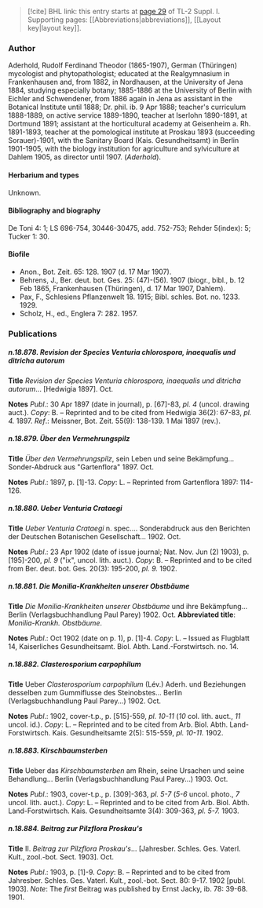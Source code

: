 > [!cite] BHL link: this entry starts at [page 29](https://www.biodiversitylibrary.org/item/103858#page/41/mode/1up) of TL-2 Suppl. I.
> Supporting pages: [[Abbreviations|abbreviations]], [[Layout key|layout key]].

### Author

Aderhold, Rudolf Ferdinand Theodor (1865-1907), German (Thüringen) mycologist and phytopathologist; educated at the Realgymnasium in Frankenhausen and, from 1882, in Nordhausen, at the University of Jena 1884, studying especially botany; 1885-1886 at the University of Berlin with Eichler and Schwendener, from 1886 again in Jena as assistant in the Botanical Institute until 1888; Dr. phil. ib. 9 Apr 1888; teacher's curriculum 1888-1889, on active service 1889-1890, teacher at Iserlohn 1890-1891, at Dortmund 1891; assistant at the horticultural academy at Geisenheim a. Rh. 1891-1893, teacher at the pomological institute at Proskau 1893 (succeeding Sorauer)-1901, with the Sanitary Board (Kais. Gesundheitsamt) in Berlin 1901-1905, with the biology institution for agriculture and sylviculture at Dahlem 1905, as director until 1907. (*Aderhold*).

#### Herbarium and types

Unknown.

#### Bibliography and biography

De Toni 4: 1; LS 696-754, 30446-30475, add. 752-753; Rehder 5(index): 5; Tucker 1: 30.

#### Biofile

- Anon., Bot. Zeit. 65: 128. 1907 (d. 17 Mar 1907).
- Behrens, J., Ber. deut. bot. Ges. 25: (47)-(56). 1907 (biogr., bibl., b. 12 Feb 1865, Frankenhausen (Thüringen), d. 17 Mar 1907, Dahlem).
- Pax, F., Schlesiens Pflanzenwelt 18. 1915; Bibl. schles. Bot. no. 1233. 1929.
- Scholz, H., ed., Englera 7: 282. 1957.

### Publications

##### n.18.878. Revision der Species Venturia chlorospora, inaequalis und ditricha autorum

**Title**
*Revision der Species Venturia chlorospora, inaequalis und ditricha autorum*... \[Hedwigia 1897\]. Oct.

**Notes**
*Publ*.: 30 Apr 1897 (date in journal), p. \[67\]-83, *pl. 4* (uncol. drawing auct.). *Copy*: B. – Reprinted and to be cited from Hedwigia 36(2): 67-83, *pl. 4.* 1897.
*Ref*.: Meissner, Bot. Zeit. 55(9): 138-139. 1 Mai 1897 (rev.).

##### n.18.879. Über den Vermehrungspilz

**Title**
*Über den Vermehrungspilz*, sein Leben und seine Bekämpfung... Sonder-Abdruck aus "Gartenflora" 1897. Oct.

**Notes**
*Publ*.: 1897, p. \[1\]-13. *Copy*: L. – Reprinted from Gartenflora 1897: 114-126.

##### n.18.880. Ueber Venturia Crataegi

**Title**
*Ueber Venturia Crataegi* n. spec.... Sonderabdruck aus den Berichten der Deutschen Botanischen Gesellschaft... 1902. Oct.

**Notes**
*Publ*.: 23 Apr 1902 (date of issue journal; Nat. Nov. Jun (2) 1903), p. \[195\]-200, *pl. 9* ("ix", uncol. lith. auct.). *Copy*: B. – Reprinted and to be cited from Ber. deut. bot. Ges. 20(3): 195-200, *pl. 9.* 1902.

##### n.18.881. Die Monilia-Krankheiten unserer Obstbäume

**Title**
*Die Monilia-Krankheiten unserer Obstbäume* und ihre Bekämpfung... Berlin (Verlagsbuchhandlung Paul Parey) 1902. Oct.
**Abbreviated title**: *Monilia-Krankh. Obstbäume*.

**Notes**
*Publ*.: Oct 1902 (date on p. 1), p. \[1\]-4. *Copy*: L. – Issued as Flugblatt 14, Kaiserliches Gesundheitsamt. Biol. Abth. Land.-Forstwirtsch. no. 14.

##### n.18.882. Clasterosporium carpophilum

**Title**
Ueber *Clasterosporium carpophilum* (Lév.) Aderh. und Beziehungen desselben zum Gummiflusse des Steinobstes... Berlin (Verlagsbuchhandlung Paul Parey...) 1902. Oct.

**Notes**
*Publ*.: 1902, cover-t.p., p. \[515\]-559, *pl. 10-11* (*10* col. lith. auct., *11* uncol. id.). *Copy*: L. – Reprinted and to be cited from Arb. Biol. Abth. Land-Forstwirtsch. Kais. Gesundheitsamte 2(5): 515-559, *pl. 10-11.* 1902.

##### n.18.883. Kirschbaumsterben

**Title**
Ueber das *Kirschbaumsterben* am Rhein, seine Ursachen und seine Behandlung... Berlin (Verlagsbuchhandlung Paul Parey...) 1903. Oct.

**Notes**
*Publ*.: 1903, cover-t.p., p. \[309\]-363, *pl. 5-7* (*5-6* uncol. photo., *7* uncol. lith. auct.). *Copy*: L. – Reprinted and to be cited from Arb. Biol. Abth. Land-Forstwirtsch. Kais. Gesundheitsamte 3(4): 309-363, *pl. 5-7.* 1903.

##### n.18.884. Beitrag zur Pilzflora Proskau's

**Title**
II. *Beitrag zur Pilzflora Proskau's*... \[Jahresber. Schles. Ges. Vaterl. Kult., zool.-bot. Sect. 1903\]. Oct.

**Notes**
*Publ*.: 1903, p. \[1\]-9. *Copy*: B. – Reprinted and to be cited from Jahresber. Schles. Ges. Vaterl. Kult., zool.-bot. Sect. 80: 9-17. 1902 \[publ. 1903\].
*Note*: The *first* Beitrag was published by Ernst Jacky, ib. 78: 39-68. 1901.

